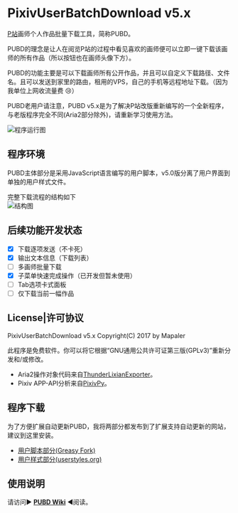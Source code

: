 # PixivUserBatchDownload v5.x
[P站](http://www.pixiv.net/member.php?id=3896348)画师个人作品批量下载工具，简称PUBD。

PUBD的理念是让人在阅览P站的过程中看见喜欢的画师便可以立即一键下载该画师的所有作品（所以按钮也在画师头像下方）。

PUBD的功能主要是可以下载画师所有公开作品，并且可以自定义下载路径、文件名。且可以发送到家里的路由，租用的VPS，自己的手机等远程地址下载。（因为我单位上网收流量费 :cry:）

PUBD老用户请注意，PUBD v5.x是为了解决P站改版重新编写的一个全新程序，与老版程序完全不同(Aria2部分除外)，请重新学习使用方法。

![程序运行图](http://ww4.sinaimg.cn/large/6c84b2d6gw1fbnrf6o7nuj20px0g50w8.jpg)

## 程序环境
PUBD主体部分是采用JavaScript语言编写的用户脚本，v5.0版分离了用户界面到单独的用户样式文件。

完整下载流程的结构如下<br>
![结构图](http://ww1.sinaimg.cn/large/6c84b2d6gw1fbnmzq72bdj20jj0ff3za.jpg)

## 后续功能开发状态
- [x] 下载逐项发送（不卡死）
- [x] 输出文本信息（下载列表）
- [ ] 多画师批量下载
- [x] 子菜单快速完成操作（已开发但暂未使用）
- [ ] Tab选项卡式面板
- [ ] 仅下载当前一幅作品

## License|许可协议
PixivUserBatchDownload v5.x Copyright(C) 2017 by Mapaler

此程序是免费软件。你可以将它根据“GNU通用公共许可证第三版(GPLv3)”重新分发和/或修改。

* Aria2操作对象代码来自[ThunderLixianExporter](https://github.com/binux/ThunderLixianExporter)。
* Pixiv APP-API分析来自[PixivPy](https://github.com/upbit/pixivpy)。

## 程序下载
为了方便扩展自动更新PUBD，我将两部分都发布到了扩展支持自动更新的网站，建议到这里安装。

* [用户脚本部分(Greasy Fork)](https://greasyfork.org/zh-CN/scripts/17879)
* [用户样式部分(userstyles.org)](https://userstyles.org/styles/137583)

## 使用说明
请访问▶ **[PUBD Wiki](https://github.com/Mapaler/PixivUserBatchDownload/wiki)** ◀阅读。
